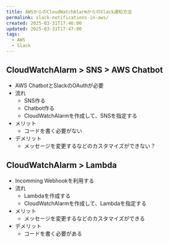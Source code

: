 ```yaml
---
title: AWSからのCloudWatchAlarmからのSlack通知方法
permalink: slack-notifications-in-aws/
created: 2025-03-31T17:46:00
updated: 2025-03-31T17:47:00
tags:
  - AWS
  - Slack
---
```

## CloudWatchAlarm > SNS > AWS Chatbot
- AWS ChatbotとSlackのOAuthが必要
- 流れ
	- SNS作る
	- Chatbot作る
	- CloudWatchAlarmを作成して、SNSを指定する
- メリット
	- コードを書く必要がない
- デメリット
	- メッセージを変更するなどのカスタマイズができない？

## CloudWatchAlarm > Lambda
- Incomming Webhookを利用する
- 流れ
	- Lambdaを作成する
	- CloudWatchAlarmを作成して、Lambdaを指定する
- メリット
	- メッセージを変更するなどのカスタマイズができる
- デメリット
	- コードを書く必要がある